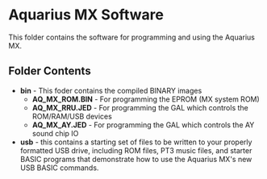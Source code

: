 # Aquarius MX Software
This folder contains the software for programming and using the Aquarius MX.

## Folder Contents
 - **bin** - This foder contains the compiled BINARY images 
   - **AQ_MX_ROM.BIN** - For programming the EPROM (MX system ROM)
   - **AQ_MX_RRU.JED** - For programming the GAL which controls the ROM/RAM/USB devices
   - **AQ_MX_AY.JED** - For programming the GAL which controls the AY sound chip IO
 - **usb** - this contains a starting set of files to be written to your properly formatted USB drive, including ROM files, PT3 music files, and starter BASIC programs that demonstrate how to use the Aquarius MX's new USB BASIC commands.
